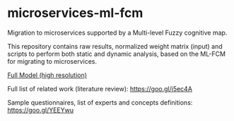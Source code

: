 # microservices-ml-fcm
Migration to microservices supported by a Multi-level Fuzzy cognitive map. 

This repository contains raw results, normalized weight matrix (input) and scripts to perform both static and dynamic analysis, based on the ML-FCM for migrating to microservices.

[Full Model (high resolution)](https://github.com/mgarriga/microservices-ml-fcm/files/1202338/ML-FCM-full-OK.pdf)

Full list of related work (literature review): https://goo.gl/j5ec4A

Sample questionnaires, list of experts and concepts definitions: https://goo.gl/YEEYwu
